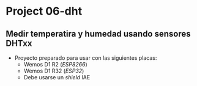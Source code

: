 #   Project 06-dht
##  Medir temperatira y humedad usando sensores DHTxx

- Proyecto preparado para usar con las siguientes placas:
    - Wemos D1 R2   (_ESP8266_)
    - Wemos D1 R32  (_ESP32_)
    - Debe usarse un _shield_ IAE


